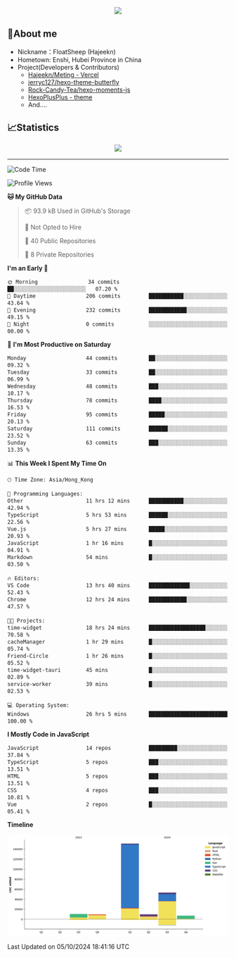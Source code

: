 <p align="center">
   <a href="https://git.io/typing-svg"><img src="https://readme-typing-svg.demolab.com?font=Fira+Code&pause=1000&color=F7DD11&center=true&vCenter=true&width=435&lines=Floating+in+the+clouds~;I'm+glad+to+meet+you+again" /></a>
</p>

## 🥱About me

- Nickname：FloatSheep (Hajeekn)
- Hometown: Enshi, Hubei Province in China
- Project(Developers & Contributors)
   - [Hajeekn/Meting - Vercel](https://github.com/hajeekn/vercel-meting)
   - [jerryc127/hexo-theme-butterfly](https://github.com/jerryc127/hexo-theme-butterfly)
   - [Rock-Candy-Tea/hexo-moments-js](https://github.com/Rock-Candy-Tea/hexo-moments-js)
   - [HexoPlusPlus - theme](https://github.com/HexoPlusPlus/HexoPlusPlus)
   - And....


## 📈Statistics

<div align="center">
<img src="https://github-readme-stats-git-masterrstaa-rickstaa.vercel.app/api?username=FloatSheep" />
</div>

---

<!--START_SECTION:waka-->
![Code Time](http://img.shields.io/badge/Code%20Time-215%20hrs%2032%20mins-blue)

![Profile Views](http://img.shields.io/badge/Profile%20Views-0-blue)

**🐱 My GitHub Data** 

> 📦 93.9 kB Used in GitHub's Storage 
 > 
> 🚫 Not Opted to Hire
 > 
> 📜 40 Public Repositories 
 > 
> 🔑 8 Private Repositories 
 > 
**I'm an Early 🐤** 

```text
🌞 Morning                34 commits          ██░░░░░░░░░░░░░░░░░░░░░░░   07.20 % 
🌆 Daytime                206 commits         ███████████░░░░░░░░░░░░░░   43.64 % 
🌃 Evening                232 commits         ████████████░░░░░░░░░░░░░   49.15 % 
🌙 Night                  0 commits           ░░░░░░░░░░░░░░░░░░░░░░░░░   00.00 % 
```
📅 **I'm Most Productive on Saturday** 

```text
Monday                   44 commits          ██░░░░░░░░░░░░░░░░░░░░░░░   09.32 % 
Tuesday                  33 commits          ██░░░░░░░░░░░░░░░░░░░░░░░   06.99 % 
Wednesday                48 commits          ███░░░░░░░░░░░░░░░░░░░░░░   10.17 % 
Thursday                 78 commits          ████░░░░░░░░░░░░░░░░░░░░░   16.53 % 
Friday                   95 commits          █████░░░░░░░░░░░░░░░░░░░░   20.13 % 
Saturday                 111 commits         ██████░░░░░░░░░░░░░░░░░░░   23.52 % 
Sunday                   63 commits          ███░░░░░░░░░░░░░░░░░░░░░░   13.35 % 
```


📊 **This Week I Spent My Time On** 

```text
🕑︎ Time Zone: Asia/Hong_Kong

💬 Programming Languages: 
Other                    11 hrs 12 mins      ███████████░░░░░░░░░░░░░░   42.94 % 
TypeScript               5 hrs 53 mins       ██████░░░░░░░░░░░░░░░░░░░   22.56 % 
Vue.js                   5 hrs 27 mins       █████░░░░░░░░░░░░░░░░░░░░   20.93 % 
JavaScript               1 hr 16 mins        █░░░░░░░░░░░░░░░░░░░░░░░░   04.91 % 
Markdown                 54 mins             █░░░░░░░░░░░░░░░░░░░░░░░░   03.50 % 

🔥 Editors: 
VS Code                  13 hrs 40 mins      █████████████░░░░░░░░░░░░   52.43 % 
Chrome                   12 hrs 24 mins      ████████████░░░░░░░░░░░░░   47.57 % 

🐱‍💻 Projects: 
time-widget              18 hrs 24 mins      ██████████████████░░░░░░░   70.58 % 
cacheManager             1 hr 29 mins        █░░░░░░░░░░░░░░░░░░░░░░░░   05.74 % 
Friend-Circle            1 hr 26 mins        █░░░░░░░░░░░░░░░░░░░░░░░░   05.52 % 
time-widget-tauri        45 mins             █░░░░░░░░░░░░░░░░░░░░░░░░   02.89 % 
service-worker           39 mins             █░░░░░░░░░░░░░░░░░░░░░░░░   02.53 % 

💻 Operating System: 
Windows                  26 hrs 5 mins       █████████████████████████   100.00 % 
```

**I Mostly Code in JavaScript** 

```text
JavaScript               14 repos            █████████░░░░░░░░░░░░░░░░   37.84 % 
TypeScript               5 repos             ███░░░░░░░░░░░░░░░░░░░░░░   13.51 % 
HTML                     5 repos             ███░░░░░░░░░░░░░░░░░░░░░░   13.51 % 
CSS                      4 repos             ███░░░░░░░░░░░░░░░░░░░░░░   10.81 % 
Vue                      2 repos             █░░░░░░░░░░░░░░░░░░░░░░░░   05.41 % 
```



**Timeline**

![Lines of Code chart](https://raw.githubusercontent.com/FloatSheep/FloatSheep/main/assets/bar_graph.png)


 Last Updated on 05/10/2024 18:41:16 UTC
<!--END_SECTION:waka-->

